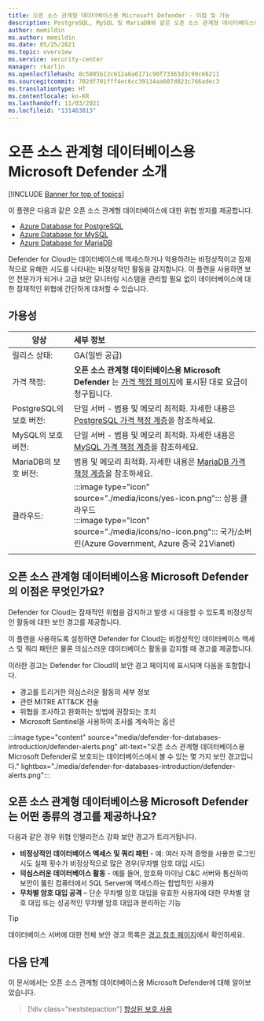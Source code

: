 ```yaml
---
title: 오픈 소스 관계형 데이터베이스용 Microsoft Defender - 이점 및 기능
description: PostgreSQL, MySQL 및 MariaDB와 같은 오픈 소스 관계형 데이터베이스에 대한 Microsoft Defender 이점 및 기능에 대해 알아봅니다.
author: memildin
ms.author: memildin
ms.date: 05/25/2021
ms.topic: overview
ms.service: security-center
manager: rkarlin
ms.openlocfilehash: 8c5885b12c612a6a6171c90f73363d3c99c66211
ms.sourcegitcommit: 702df701fff4ec6cc39134aa607d023c766adec3
ms.translationtype: HT
ms.contentlocale: ko-KR
ms.lasthandoff: 11/03/2021
ms.locfileid: "131463813"
---
```

# <a name="introduction-to-microsoft-defender-for-open-source-relational-databases"></a>오픈 소스 관계형 데이터베이스용 Microsoft Defender 소개

[!INCLUDE [Banner for top of topics](./includes/banner.md)]

이 플랜은 다음과 같은 오픈 소스 관계형 데이터베이스에 대한 위협 방지를 제공합니다.

- [Azure Database for PostgreSQL](../postgresql/index.yml)
- [Azure Database for MySQL](../mysql/index.yml)
- [Azure Database for MariaDB](../mariadb/index.yml)

Defender for Cloud는 데이터베이스에 액세스하거나 악용하려는 비정상적이고 잠재적으로 유해한 시도를 나타내는 비정상적인 활동을 감지합니다. 이 플랜을 사용하면 보안 전문가가 되거나 고급 보안 모니터링 시스템을 관리할 필요 없이 데이터베이스에 대한 잠재적인 위협에 간단하게 대처할 수 있습니다.

## <a name="availability"></a>가용성

| 양상                             | 세부 정보                                                                                                                                    |
|------------------------------------|:-------------------------------------------------------------------------------------------------------------------------------------------|
| 릴리스 상태:                     | GA(일반 공급)                                                     |
| 가격 책정:                           | **오픈 소스 관계형 데이터베이스용 Microsoft Defender** 는 [가격 책정 페이지](https://azure.microsoft.com/pricing/details/security-center/)에 표시된 대로 요금이 청구됩니다.   |
| PostgreSQL의 보호 버전:  | 단일 서버 - 범용 및 메모리 최적화. 자세한 내용은 [PostgreSQL 가격 책정 계층](../postgresql/concepts-pricing-tiers.md)을 참조하세요.   |
| MySQL의 보호 버전:       | 단일 서버 - 범용 및 메모리 최적화. 자세한 내용은 [MySQL 가격 책정 계층](../mysql/concepts-pricing-tiers.md)을 참조하세요.                        |
| MariaDB의 보호 버전:     | 범용 및 메모리 최적화. 자세한 내용은 [MariaDB 가격 책정 계층](../mariadb/concepts-pricing-tiers.md)을 참조하세요.                      |
| 클라우드:                            | :::image type="icon" source="./media/icons/yes-icon.png"::: 상용 클라우드<br>:::image type="icon" source="./media/icons/no-icon.png"::: 국가/소버린(Azure Government, Azure 중국 21Vianet) |
|                                    |                                                                                                                                            |

## <a name="what-are-the-benefits-of-microsoft-defender-for-open-source-relational-databases"></a>오픈 소스 관계형 데이터베이스용 Microsoft Defender의 이점은 무엇인가요?

Defender for Cloud는 잠재적인 위협을 감지하고 발생 시 대응할 수 있도록 비정상적인 활동에 대한 보안 경고를 제공합니다.

이 플랜을 사용하도록 설정하면 Defender for Cloud는 비정상적인 데이터베이스 액세스 및 쿼리 패턴은 물론 의심스러운 데이터베이스 활동을 감지할 때 경고를 제공합니다.

이러한 경고는 Defender for Cloud의 보안 경고 페이지에 표시되며 다음을 포함합니다.

- 경고를 트리거한 의심스러운 활동의 세부 정보
- 관련 MITRE ATT&CK 전술
- 위협을 조사하고 완화하는 방법에 권장되는 조치
- Microsoft Sentinel을 사용하여 조사를 계속하는 옵션

:::image type="content" source="media/defender-for-databases-introduction/defender-alerts.png" alt-text="오픈 소스 관계형 데이터베이스용 Microsoft Defender로 보호되는 데이터베이스에서 볼 수 있는 몇 가지 보안 경고입니다." lightbox="./media/defender-for-databases-introduction/defender-alerts.png":::

## <a name="what-kind-of-alerts-does-microsoft-defender-for-open-source-relational-databases-provide"></a>오픈 소스 관계형 데이터베이스용 Microsoft Defender는 어떤 종류의 경고를 제공하나요?

다음과 같은 경우 위협 인텔리전스 강화 보안 경고가 트리거됩니다.

- **비정상적인 데이터베이스 액세스 및 쿼리 패턴** - 예: 여러 자격 증명을 사용한 로그인 시도 실패 횟수가 비정상적으로 많은 경우(무차별 암호 대입 시도)
- **의심스러운 데이터베이스 활동** - 예를 들어, 암호화 마이닝 C&C 서버와 통신하여 보안이 뚫린 컴퓨터에서 SQL Server에 액세스하는 합법적인 사용자
- **무차별 암호 대입 공격** – 단순 무차별 암호 대입을 유효한 사용자에 대한 무차별 암호 대입 또는 성공적인 무차별 암호 대입과 분리하는 기능

> [!TIP]
> 데이터베이스 서버에 대한 전체 보안 경고 목록은 [경고 참조 페이지](alerts-reference.md#alerts-osrdb)에서 확인하세요.



## <a name="next-steps"></a>다음 단계

이 문서에서는 오픈 소스 관계형 데이터베이스용 Microsoft Defender에 대해 알아보았습니다.

> [!div class="nextstepaction"]
> [향상된 보호 사용](enable-enhanced-security.md)
